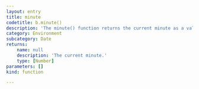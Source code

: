 ```yaml
---
layout: entry
title: minute
codetitle: b.minute()
description: 'The minute() function returns the current minute as a value from 0 - 59.'
category: Environment
subcategory: Date
returns:
    name: null
    description: 'The current minute.'
    type: [Number]
parameters: []
kind: function

---
```

